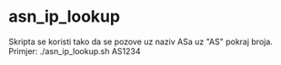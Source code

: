 # asn_ip_lookup

Skripta se koristi tako da se pozove uz naziv ASa uz "AS" pokraj broja. 
Primjer:
	./asn_ip_lookup.sh AS1234

